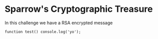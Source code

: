 <h1> Sparrow's Cryptographic Treasure </h1>

<p> In this challenge we have a RSA encrypted message<p>

`
function test()
  console.log('yo');
`
